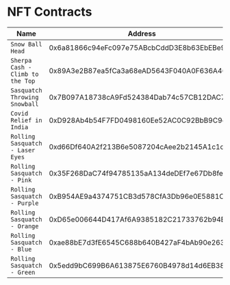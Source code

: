 # NFT Contracts

| Name                             | Address                                    |
| -------------------------------- | ------------------------------------------ |
| `Snow Ball Head`                 | 0x6a81866c94eFc097e75ABcbCddD3E8b63EbEBe93 |
| `Sherpa Cash - Climb to the Top` | 0x89A3e2B87ea5fCa3a68eAD5643F040A0F636A46b |
| `Sasquatch Throwing Snowball`    | 0x7B097A18738cA9Fd524384Dab74c57CB12DAC724 |
| `Covid Relief in India`          | 0xD928Ab4b54F7FD0498160Ee52AC0C92BbB9C9cb3 |
| `Rolling Sasquatch - Laser Eyes` | 0xd66Df640A2f213B6e5087204cAee2b2145A1c1c9 |
| `Rolling Sasquatch - Pink`       | 0x35F268DaC74f94785135aA134deDEf7e67Db8fe3 |
| `Rolling Sasquatch - Purple`     | 0xB954AE9a4374751CB3d578CfA3Db96e0E5881C00 |
| `Rolling Sasquatch - Orange`     | 0xD65e006644D417Af6A9385182C21733762b94E83 |
| `Rolling Sasquatch - Blue`       | 0xae88bE7d3fE6545C688b640B427aF4bAb90e2638 |
| `Rolling Sasquatch - Green`      | 0x5edd9bC699B6A613875E6760B4978d14d6EB3899 |
